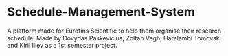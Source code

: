 # Schedule-Management-System
A platform made for Eurofins Scientific to help them organise their research schedule.
Made by Dovydas Paskevicius, Zoltan Vegh, Haralambi Tomovski and Kiril Iliev as a 1st semester project.
